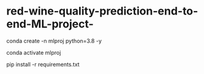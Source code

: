 # red-wine-quality-prediction-end-to-end-ML-project-

conda create -n mlproj python=3.8 -y


conda activate mlproj


pip install -r requirements.txt
